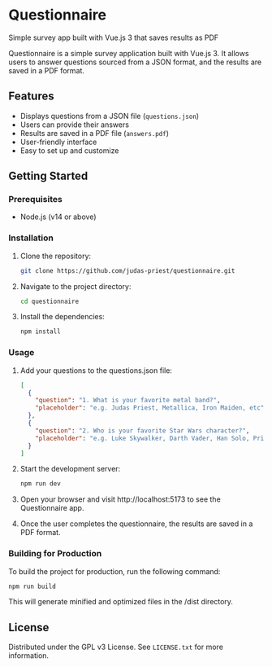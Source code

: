 # Questionnaire

Simple survey app built with Vue.js 3 that saves results as PDF

Questionnaire is a simple survey application built with Vue.js 3. It allows users to answer questions sourced from a JSON format, and the results are saved in a PDF format.

## Features

- Displays questions from a JSON file (`questions.json`)
- Users can provide their answers
- Results are saved in a PDF file (`answers.pdf`)
- User-friendly interface
- Easy to set up and customize

## Getting Started

### Prerequisites

- Node.js (v14 or above)

### Installation

1. Clone the repository:

   ```bash
   git clone https://github.com/judas-priest/questionnaire.git
   ```

2. Navigate to the project directory:

   ```bash
   cd questionnaire
   ```

3. Install the dependencies:
   ```bash
   npm install
   ```

### Usage

1. Add your questions to the questions.json file:

   ```json
   [
     {
       "question": "1. What is your favorite metal band?",
       "placeholder": "e.g. Judas Priest, Metallica, Iron Maiden, etc"
     },
     {
       "question": "2. Who is your favorite Star Wars character?",
       "placeholder": "e.g. Luke Skywalker, Darth Vader, Han Solo, Princess Leia, etc"
     }
   ]
   ```

2. Start the development server:

   ```bash
   npm run dev
   ```

3. Open your browser and visit http://localhost:5173 to see the Questionnaire app.

4. Once the user completes the questionnaire, the results are saved in a PDF format.

### Building for Production

To build the project for production, run the following command:

```bash
npm run build
```

This will generate minified and optimized files in the /dist directory.

## License

Distributed under the GPL v3 License. See `LICENSE.txt` for more information.
